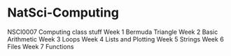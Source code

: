 # NatSci-Computing
NSCI0007 Computing class stuff
Week 1 Bermuda Triangle
Week 2 Basic Arithmetic
Week 3 Loops
Week 4 Lists and Plotting
Week 5 Strings
Week 6 Files
Week 7 Functions
